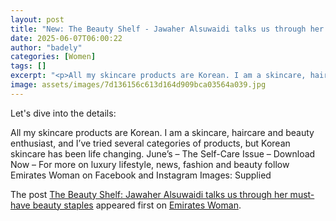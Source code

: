 ```yaml
---
layout: post
title: "New: The Beauty Shelf - Jawaher Alsuwaidi talks us through her must-have beauty staples"
date: 2025-06-07T06:00:22
author: "badely"
categories: [Women]
tags: []
excerpt: "<p>All my skincare products are Korean. I am a skincare, haircare and beauty enthusiast, and I’ve tried several categories of products, but Korean ski"
image: assets/images/7d136156c613d164d909bca03564a039.jpg
---
```


Let's dive into the details: <p>All my skincare products are Korean. I am a skincare, haircare and beauty enthusiast, and I’ve tried several categories of products, but Korean skincare has been life changing. June’s – The Self-Care Issue – Download Now – For more on luxury lifestyle, news, fashion and beauty follow Emirates Woman on Facebook and Instagram Images: Supplied</p>
<p>The post <a href="https://emirateswoman.com/the-beauty-shelf-jawaher-alsuwaidi-beauty-staples/" rel="nofollow">The Beauty Shelf: Jawaher Alsuwaidi talks us through her must-have beauty staples</a> appeared first on <a href="https://emirateswoman.com" rel="nofollow">Emirates Woman</a>.</p>

